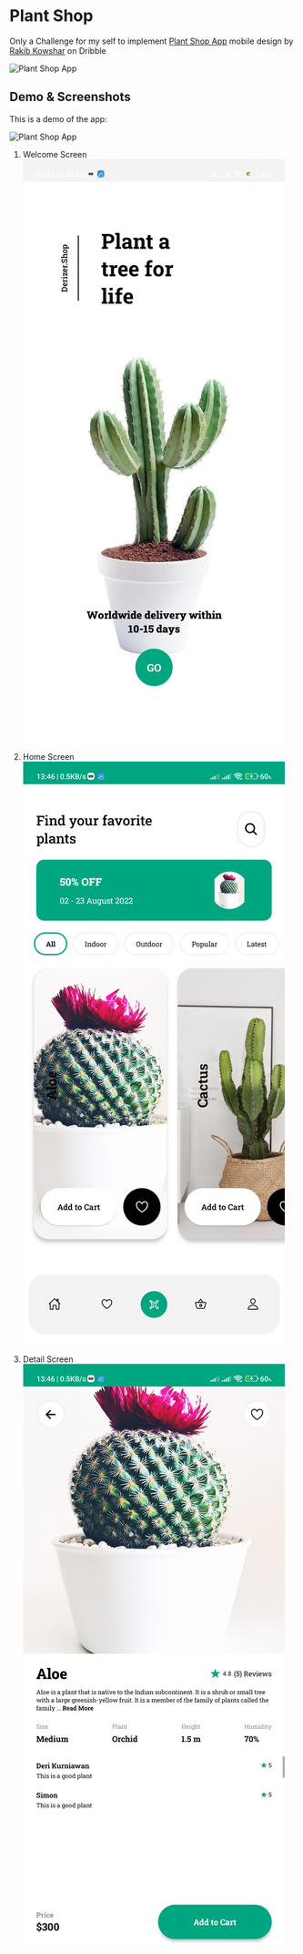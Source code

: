 # Plant Shop

Only a Challenge for my self to implement [Plant Shop App](https://dribbble.com/shots/18661272-Plant-Shop-App) mobile design by [Rakib Kowshar](https://dribbble.com/rakibkowshar) on Dribble

![Plant Shop App](https://cdn.dribbble.com/userupload/3055309/file/original-cf987d505a0d9f25e61d085675ca2cdf.jpg?resize=1024x768)

## Demo & Screenshots

This is a demo of the app:

![Plant Shop App](/docs/demo.gif)

1. Welcome Screen
![Welcome Screen](/docs/welcome-screen.jpg)

2. Home Screen
![Home Screen](/docs/home-screen.jpg)

3. Detail Screen
![Detail Screen](/docs/detail-plant-screen.jpg)